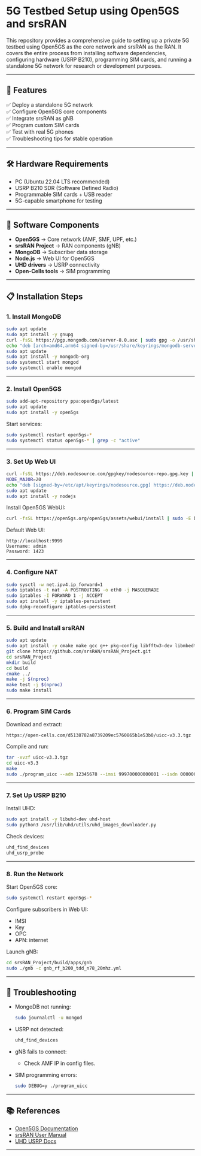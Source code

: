 # 5G Testbed Setup using Open5GS and srsRAN

This repository provides a comprehensive guide to setting up a private 5G testbed using Open5GS as the core network and srsRAN as the RAN. It covers the entire process from installing software dependencies, configuring hardware (USRP B210), programming SIM cards, and running a standalone 5G network for research or development purposes.

---

## 🚀 Features

✅ Deploy a standalone 5G network  
✅ Configure Open5GS core components  
✅ Integrate srsRAN as gNB  
✅ Program custom SIM cards  
✅ Test with real 5G phones  
✅ Troubleshooting tips for stable operation

---

## 🛠️ Hardware Requirements

- PC (Ubuntu 22.04 LTS recommended)
- USRP B210 SDR (Software Defined Radio)
- Programmable SIM cards + USB reader
- 5G-capable smartphone for testing

---

## 🧩 Software Components

- **Open5GS** → Core network (AMF, SMF, UPF, etc.)
- **srsRAN Project** → RAN components (gNB)
- **MongoDB** → Subscriber data storage
- **Node.js** → Web UI for Open5GS
- **UHD drivers** → USRP connectivity
- **Open-Cells tools** → SIM programming

---

## 📋 Installation Steps

### 1. Install MongoDB

```bash
sudo apt update
sudo apt install -y gnupg
curl -fsSL https://pgp.mongodb.com/server-8.0.asc | sudo gpg -o /usr/share/keyrings/mongodb-server-8.0.gpg --dearmor
echo "deb [arch=amd64,arm64 signed-by=/usr/share/keyrings/mongodb-server-8.0.gpg] https://repo.mongodb.org/apt/ubuntu jammy/mongodb-org/8.0 multiverse" | sudo tee /etc/apt/sources.list.d/mongodb-org-8.0.list
sudo apt update
sudo apt install -y mongodb-org
sudo systemctl start mongod
sudo systemctl enable mongod
````

---

### 2. Install Open5GS

```bash
sudo add-apt-repository ppa:open5gs/latest
sudo apt update
sudo apt install -y open5gs
```

Start services:

```bash
sudo systemctl restart open5gs-*
sudo systemctl status open5gs-* | grep -c "active"
```

---

### 3. Set Up Web UI

```bash
curl -fsSL https://deb.nodesource.com/gpgkey/nodesource-repo.gpg.key | sudo gpg --dearmor -o /etc/apt/keyrings/nodesource.gpg
NODE_MAJOR=20
echo "deb [signed-by=/etc/apt/keyrings/nodesource.gpg] https://deb.nodesource.com/node_$NODE_MAJOR.x nodistro main" | sudo tee /etc/apt/sources.list.d/nodesource.list
sudo apt update
sudo apt install -y nodejs
```

Install Open5GS WebUI:

```bash
curl -fsSL https://open5gs.org/open5gs/assets/webui/install | sudo -E bash -
```

Default Web UI:

```
http://localhost:9999
Username: admin
Password: 1423
```

---

### 4. Configure NAT

```bash
sudo sysctl -w net.ipv4.ip_forward=1
sudo iptables -t nat -A POSTROUTING -o eth0 -j MASQUERADE
sudo iptables -I FORWARD 1 -j ACCEPT
sudo apt install -y iptables-persistent
sudo dpkg-reconfigure iptables-persistent
```

---

### 5. Build and Install srsRAN

```bash
sudo apt update
sudo apt install -y cmake make gcc g++ pkg-config libfftw3-dev libmbedtls-dev libsctp-dev libyaml-cpp-dev libgtest-dev libuhd-dev uhd-host
git clone https://github.com/srsRAN/srsRAN_Project.git
cd srsRAN_Project
mkdir build
cd build
cmake ../
make -j $(nproc)
make test -j $(nproc)
sudo make install
```

---

### 6. Program SIM Cards

Download and extract:

```
https://open-cells.com/d5138782a8739209ec5760865b1e53b0/uicc-v3.3.tgz
```

Compile and run:

```bash
tar -xvzf uicc-v3.3.tgz
cd uicc-v3.3
make
sudo ./program_uicc --adm 12345678 --imsi 999700000000001 --isdn 00000001 --acc 0001 --key 6874736969202073796d4b2079650a73 --opc 504f20634f6320504f50206363500a4f --spn "CSE" --authenticate --noreadafter
```

---

### 7. Set Up USRP B210

Install UHD:

```bash
sudo apt install -y libuhd-dev uhd-host
sudo python3 /usr/lib/uhd/utils/uhd_images_downloader.py
```

Check devices:

```bash
uhd_find_devices
uhd_usrp_probe
```

---

### 8. Run the Network

Start Open5GS core:

```bash
sudo systemctl restart open5gs-*
```

Configure subscribers in Web UI:

* IMSI
* Key
* OPC
* APN: internet

Launch gNB:

```bash
cd srsRAN_Project/build/apps/gnb
sudo ./gnb -c gnb_rf_b200_tdd_n78_20mhz.yml
```

---

## 🐛 Troubleshooting

* MongoDB not running:

  ```bash
  sudo journalctl -u mongod
  ```

* USRP not detected:

  ```bash
  uhd_find_devices
  ```

* gNB fails to connect:

  * Check AMF IP in config files.

* SIM programming errors:

  ```bash
  sudo DEBUG=y ./program_uicc
  ```

---

## 📚 References

* [Open5GS Documentation](https://open5gs.org/open5gs/docs/)
* [srsRAN User Manual](https://docs.srsran.com/projects/project/en/latest/user_manuals/source/installation.html)
* [UHD USRP Docs](https://kb.ettus.com/USRP_Host_Software)

---
